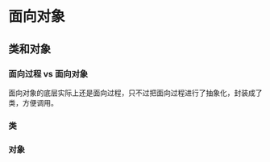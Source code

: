 # 面向对象

## 类和对象

### 面向过程 vs 面向对象



面向对象的底层实际上还是面向过程，只不过把面向过程进行了抽象化，封装成了类，方便调用。

### 类





### 对象

